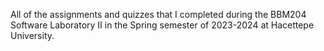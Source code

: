All of the assignments and quizzes that I completed during the BBM204 Software Laboratory II in the Spring semester of 2023-2024 at Hacettepe University.
